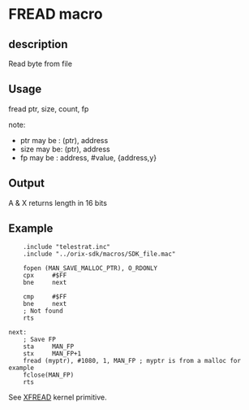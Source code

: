 # FREAD macro

## description

Read byte from file

## Usage

fread ptr, size, count, fp

note:
* ptr may be : (ptr), address
* size may be: (ptr), address
* fp may be  : address, #value, {address,y}

## Output

A & X returns length in 16 bits

## Example

```ca65
    .include "telestrat.inc"
    .include "../orix-sdk/macros/SDK_file.mac"

    fopen (MAN_SAVE_MALLOC_PTR), O_RDONLY
    cpx     #$FF
    bne     next

    cmp     #$FF
    bne     next
    ; Not found
    rts

next:
    ; Save FP
    sta     MAN_FP
    stx     MAN_FP+1
    fread (myptr), #1080, 1, MAN_FP ; myptr is from a malloc for example
    fclose(MAN_FP)
    rts
```

See [XFREAD](../../../kernel/primitives/xfread.md) kernel primitive.
